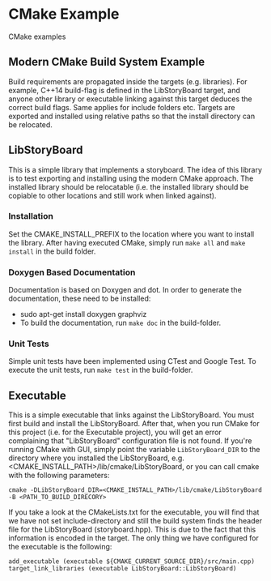 # CMake Example
CMake examples

## Modern CMake Build System Example
Build requirements are propagated inside the targets (e.g. libraries). For example, C++14 build-flag is defined in the LibStoryBoard target,
and anyone other library or executable linking against this target deduces the correct build flags. Same applies for include folders etc.
Targets are exported and installed using relative paths so that the install directory can be relocated.

## LibStoryBoard
This is a simple library that implements a storyboard. The idea of this library is to test exporting and installing using the modern CMake
approach. The installed library should be relocatable (i.e. the installed library should be copiable to other locations and still work
when linked against).

### Installation
Set the CMAKE_INSTALL_PREFIX to the location where you want to install the library. After having executed CMake, simply run
`make all` and `make install` in the build folder.

### Doxygen Based Documentation
Documentation is based on Doxygen and dot. In order to generate the documentation, these need to be installed:
* sudo apt-get install doxygen graphviz
* To build the documentation, run `make doc` in the build-folder.

### Unit Tests
Simple unit tests have been implemented using CTest and Google Test. To execute the unit tests, run `make test` in the build-folder.

## Executable
This is a simple executable that links against the LibStoryBoard. You must first build and install the LibStoryBoard. After that, when
you run CMake for this project (i.e. for the Executable project), you will get an error complaining that "LibStoryBoard" configuration file is not found.
If you're running CMake with GUI, simply point the variable `LibStoryBoard_DIR` to the directory where you installed the LibStoryBoard, 
e.g. <CMAKE_INSTALL_PATH>/lib/cmake/LibStoryBoard, or you can call cmake with the following parameters:
```
cmake -DLibStoryBoard_DIR=<CMAKE_INSTALL_PATH>/lib/cmake/LibStoryBoard -B <PATH_TO_BUILD_DIRECORY>
```

If you take a look at the CMakeLists.txt for the executable, you will find that we have not set include-directory and still the build system finds the
header file for the LibStoryBoard (storyboard.hpp). This is due to the fact that this information is encoded in the target. The only thing we have configured
for the executable is the following:
```
add_executable (executable ${CMAKE_CURRENT_SOURCE_DIR}/src/main.cpp)
target_link_libraries (executable LibStoryBoard::LibStoryBoard)
```

